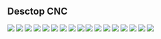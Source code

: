 ## Desctop CNC
![](./img/001.JPG)
![](./img/002.JPG)
![](./img/003.JPG)
![](./img/004.JPG)
![](./img/005.JPG)
![](./img/006.JPG)
![](./img/007.JPG)
![](./img/008.JPG)
![](./img/009.JPG)
![](./img/010.JPG)
![](./img/011.JPG)
![](./img/012.JPG)
![](./img/013.JPG)
![](./img/014.JPG)
![](./img/015.JPG)
![](./img/016.JPG)
![](./img/017.JPG)
